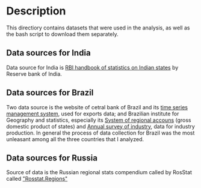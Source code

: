 # Description

This directiory contains datasets that were used in the analysis, as well as the bash script to download them separately.

## Data sources for India
Data source for India is [RBI handbook of statistics on Indian states](https://m.rbi.org.in/scripts/AnnualPublications.aspx?head=Handbook+of+Statistics+on+Indian+States) by Reserve bank of India.


## Data sources for Brazil
Two data source is the website of cetral bank of Brazil and its [time series management system](https://www3.bcb.gov.br/sgspub/consultarvalores/telaCvsSelecionarSeries.paint), used for exports data; and Brazilian institute for Geography and statistics, especially its [System of regional accouns](https://www.ibge.gov.br/en/statistics/economic/national-accounts/16855-regional-accounts-of-brazil.html?=&t=resultados) (gross domestic product of states) and [Annual survey of industry](https://www.ibge.gov.br/en/statistics/economic/industry-and-construction/16903-annual-survey-of-industry-product.html?=&t=downloads), data for industry production. In general the process of data collection for Brazil was the most unleasant among all the three countries that I analyzed.


## Data sources for Russia
Source of data is the Russian regional stats compendium called by RosStat called ["Rosstat.Regions"](https://rosstat.gov.ru/folder/210/document/13204)